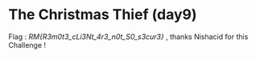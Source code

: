# The Christmas Thief (day9)



Flag : _RM{R3m0t3_cLi3Nt_4r3_n0t_S0_s3cur3}_ , thanks Nishacid for this Challenge ! 
